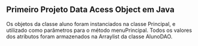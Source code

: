 ## Primeiro Projeto Data Acess Object em Java

Os objetos da classe aluno foram instanciados na classe Principal, e utilizado como parâmetros para o método
menuPrincipal. Todos os valores dos atributos foram armazenados na Arraylist da classe AlunoDAO.

